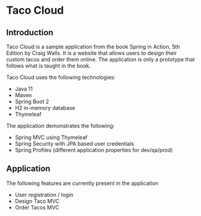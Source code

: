 # Taco Cloud


## Introduction
Taco Cloud is a sample application from the book Spring in Action, 5th Edition by Craig Walls.
It is a website that allows users to design their custom tacos and order them online.
The application is only a prototype that follows what is taught in the book.

Taco Cloud uses the following technologies:
* Java 11
* Maven
* Spring Boot 2
* H2 in-memory database
* Thymeleaf

The application demonstrates the following:
* Spring MVC using Thymeleaf
* Spring Security with JPA based user credentials
* Spring Profiles (different application properties for dev/qa/prod)


## Application
The following features are currently present in the application
* User registration / login
* Design Taco MVC
* Order Tacos MVC
